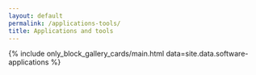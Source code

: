 ```yaml
---
layout: default
permalink: /applications-tools/
title: Applications and tools
---
```


{% include only_block_gallery_cards/main.html data=site.data.software-applications %}